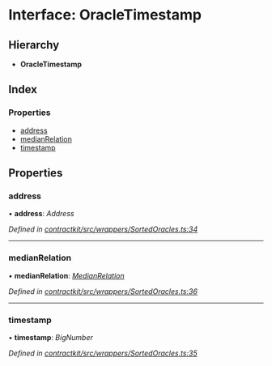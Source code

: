 # Interface: OracleTimestamp

## Hierarchy

* **OracleTimestamp**

## Index

### Properties

* [address](_wrappers_sortedoracles_.oracletimestamp.md#address)
* [medianRelation](_wrappers_sortedoracles_.oracletimestamp.md#medianrelation)
* [timestamp](_wrappers_sortedoracles_.oracletimestamp.md#timestamp)

## Properties

###  address

• **address**: *Address*

*Defined in [contractkit/src/wrappers/SortedOracles.ts:34](https://github.com/medhak1/celo-monorepo/blob/master/packages/sdk/contractkit/src/wrappers/SortedOracles.ts#L34)*

___

###  medianRelation

• **medianRelation**: *[MedianRelation](../enums/_wrappers_sortedoracles_.medianrelation.md)*

*Defined in [contractkit/src/wrappers/SortedOracles.ts:36](https://github.com/medhak1/celo-monorepo/blob/master/packages/sdk/contractkit/src/wrappers/SortedOracles.ts#L36)*

___

###  timestamp

• **timestamp**: *BigNumber*

*Defined in [contractkit/src/wrappers/SortedOracles.ts:35](https://github.com/medhak1/celo-monorepo/blob/master/packages/sdk/contractkit/src/wrappers/SortedOracles.ts#L35)*
